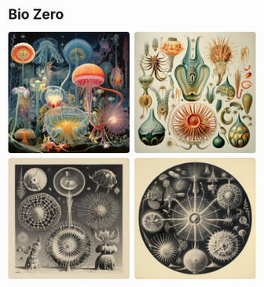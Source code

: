 # Bio Zero

<!--*add images and gifs here of the build process* -->
<!-- Markdown Content -->
<div class="image-grid">
  <img src="../images/imagine an art picture out of radiolarian studies designed by ernst haeckel.png" class="grid-item" alt="Iaac">
  <img src="../images/milenaisonline_art_out_of_radiolarian_designed_by_ernst_haeckel_68464da6-5d0b-48e3-9b7b-d29d2ffcc548.png" class="grid-item" alt="atelier project">
  <img src="../images/vania9117_art_out_of_radiolarian_designed_by_ernst_haeckel_076e6263-4105-4f23-a8c5-1cceb829654c.png" class="grid-item portrait-image" alt="bcn street">
  <img src="../images/vania9117_art_out_of_radiolarian_designed_by_ernst_haeckel_ebdc631f-8812-4f22-a7bc-11acdc31c71e.png" class="grid-item" alt="cnc">
  <!-- Add more images as needed -->
</div>

<!-- CSS Styles -->
<style>
  /* Styles for the image grid container */
  .image-grid {
    display: grid;
    grid-template-columns: repeat(2, 1fr); /* Two columns */
    /*grid-template-columns: repeat(auto-fill, minmax(200px, 1fr));*/ /*use this line of code to create a responsive grid that will place all images in one continuous row - each image will shrink accordignly*/
    grid-gap: 10px;
    /* Additional grid container styles can be added here */
  }

  /* Styles for individual grid items (images) */
  .grid-item {
    width: 100%;
    height: auto;
    object-fit: cover;
    border-radius: 5px; /* Add rounded corners to images */
    /* Additional styles for grid items can be added here */
  }
  /* Styles for portrait images */ /*apply this class to any portrait photo in a grid to crop it to landscape: class="grid-item portrait-image" */
.portrait-image {
    object-position: center middle; /* Adjust this property to control the cropping of portrait images */
  }
</style>
